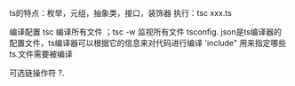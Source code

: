 ts的特点：枚举，元组，抽象类，接口，装饰器
执行：tsc xxx.ts

编译配置
tsc 编译所有文件 ；tsc -w 监视所有文件
tsconfig. json是ts编译器的配置文件，ts编译器可以根据它的信息来对代码进行编译
'include" 用来指定哪些ts.文件需要被编译


可选链操作符 ?.